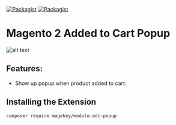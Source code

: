 [![Packagist](https://img.shields.io/packagist/v/magekey/module-adc-popup.svg)](https://packagist.org/packages/magekey/module-adc-popup) [![Packagist](https://img.shields.io/packagist/dt/magekey/module-adc-popup.svg)](https://packagist.org/packages/magekey/module-adc-popup)

# Magento 2 Added to Cart Popup

![alt text](https://raw.githubusercontent.com/magekey/module-adc-popup/master/docs/images/popup.png)

## Features:

- Show up popup when product added to cart.

## Installing the Extension

`composer require magekey/module-adc-popup`